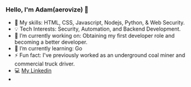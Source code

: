 ### Hello, I'm Adam(aerovize) 👋


- :wrench: My skills: HTML, CSS, Javascript, Nodejs, Python, & Web Security.
- :bulb: Tech Interests: Security, Automation, and Backend Development.
- 🔭 I’m currently working on: Obtaining my first developer role and becoming a better developer.
- 🌱 I’m currently learning: Go
- ⚡ Fun fact: I've previously worked as an underground coal miner and commercial truck driver.
- :computer: [My Linkedin](https://www.linkedin.com/in/aweisend)
- 
